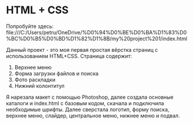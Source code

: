 # HTML + CSS

Попробуйте здесь: file:///C:/Users/petru/OneDrive/%D0%94%D0%BE%D0%BA%D1%83%D0%BC%D0%B5%D0%BD%D1%82%D1%8B/my%20project%201/index.html

Данный проект - это моя первая простая вёрстка страниц с использованием HTML+CSS. Страница содержит:

1. Верхнее меню
2. Форма загрузки файлов и поиска
3. Фото раскладки
4. Нижний колонтитул

Я нарезала макет с помощью Photoshop, далее создала основные каталоги и index.html с базовым кодом, скачала и подключила необходимые шрифты. Далее сверстала логотип, форму поиска, верхнее меню, слайдер, центральное меню, нижнее меню и подвал.
